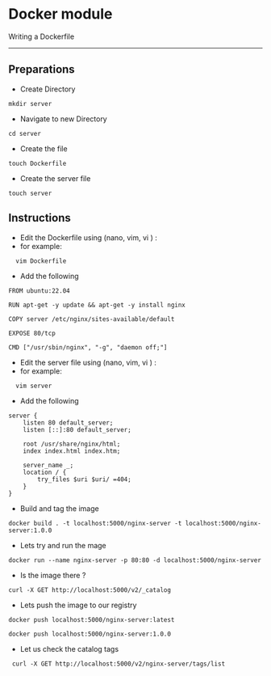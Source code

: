 # Docker module
Writing a Dockerfile

---

## Preparations

- Create Directory 
```
mkdir server
```

- Navigate to new Directory 
```
cd server
```

- Create the file
```
touch Dockerfile
```

- Create the server file
```
touch server
```
## Instructions

 - Edit the Dockerfile using (nano, vim, vi ) :
  - for example:
``` 
  vim Dockerfile
```

- Add the following
```
FROM ubuntu:22.04

RUN apt-get -y update && apt-get -y install nginx

COPY server /etc/nginx/sites-available/default

EXPOSE 80/tcp

CMD ["/usr/sbin/nginx", "-g", "daemon off;"]
```

 - Edit the server file using (nano, vim, vi ) :
  - for example:
``` 
  vim server
```

- Add the following
```
server {
    listen 80 default_server;
    listen [::]:80 default_server;

    root /usr/share/nginx/html;
    index index.html index.htm;

    server_name _;
    location / {
        try_files $uri $uri/ =404;
    }
}
```
- Build and tag the image
``` 
docker build . -t localhost:5000/nginx-server -t localhost:5000/nginx-server:1.0.0
```

- Lets try and run the mage
``` 
docker run --name nginx-server -p 80:80 -d localhost:5000/nginx-server
```

- Is the image there ? 
``` 
curl -X GET http://localhost:5000/v2/_catalog
```

- Lets push the image to our registry
``` 
docker push localhost:5000/nginx-server:latest

docker push localhost:5000/nginx-server:1.0.0
```
- Let us check the catalog tags
```
 curl -X GET http://localhost:5000/v2/nginx-server/tags/list
```
